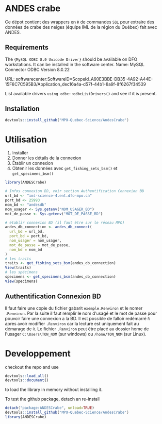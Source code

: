 # ANDES crabe

Ce dépot contient des wrappers en `R` de commandes `SQL` pour extraire des données de crabe des neiges (équipe IML de la région du Québec) fait avec ANDES.

## Requirements
The `{MySQL ODBC 8.0 Unicode Driver}` should be available on DFO workstations. It can be installed in the software center.
Name: MySQL Connector ODBC
Version 8.0.22

URL: softwarecenter:SoftwareID=ScopeId_A90E3BBE-DB35-4A92-A44E-15F8C7C595B3/Application_dec16a4a-d57f-44b1-8a9f-8f6267f34539

List available drivers `using odbc::odbcListDrivers()` and see if it is present.

## Installation
``` R
devtools::install_github("MPO-Quebec-Science/AndesCrabe")
```

# Utilisation
1. Installer
2. Donner les détails de la connexion
3. Établir un connexion
4. Obtenir les données avec `get_fishing_sets_bsm()` et `get_specimens_bsm()`

``` R
library(ANDESCrabe)

# Infos connexion BD, voir section Authentification Connexion BD
url_bd <- "iml-science-4.ent.dfo-mpo.ca"
port_bd <- 25993
nom_bd <- "andesdb"
nom_usager <- Sys.getenv("NOM_USAGER_BD")
mot_de_passe <- Sys.getenv("MOT_DE_PASSE_BD")

# établir connexion BD (il faut être sur le réseau MPO)
andes_db_connection <- andes_db_connect(
  url_bd = url_bd,
  port_bd = port_bd,
  nom_usager = nom_usager,
  mot_de_passe = mot_de_passe,
  nom_bd = nom_bd
)
# les traits
traits <- get_fishing_sets_bsm(andes_db_connection)
View(traits)
# les spécimens
specimens <- get_specimens_bsm(andes_db_connection)
View(specimens)
```

## Authentification Connexion BD
Il faut faire une copie du fichier gabarit `exemple.Renviron` et le nomer `.Renviron`. Par la suite il faut remplir le nom d'usagé et le mot de passe pour pouvoir faire une connexion a la BD. Il est possible de falloir redémarré `R` apres avoir modifier `.Renviron` car la lecture est uniquement fait au démarage de `R`. Le fichier `.Renviron` peut être placé au dossier home de l'usager `C:\Users\TON_NOM` (sur windows) ou `/home/TON_NOM` (sur Linux).


# Developpement
checkout the repo and use
``` R
devtools::load_all()
devtools::document()
```
to load the library in memory without installing it.

To test the github package, detach an re-install
``` R
detach("package:ANDESCrabe", unload=TRUE)
devtools::install_github("MPO-Quebec-Science/AndesCrabe")
library(ANDESCrabe)
```
